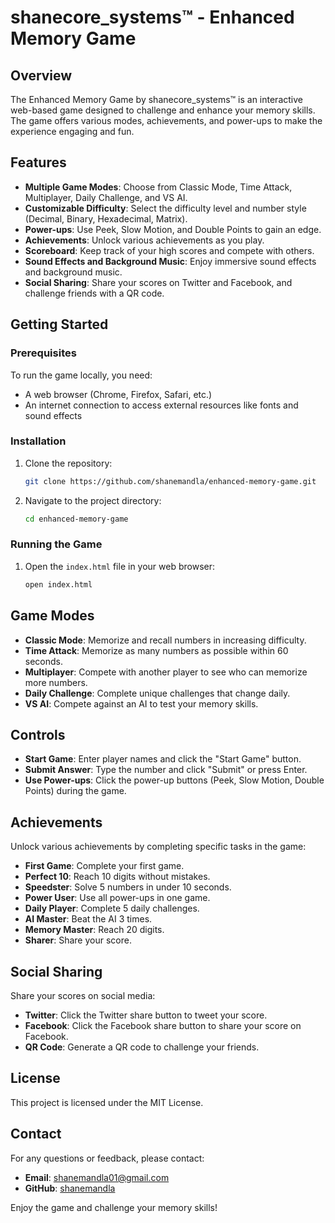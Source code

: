 # shanecore_systems™ - Enhanced Memory Game

## Overview
The Enhanced Memory Game by shanecore_systems™ is an interactive web-based game designed to challenge and enhance your memory skills. The game offers various modes, achievements, and power-ups to make the experience engaging and fun.

## Features
- **Multiple Game Modes**: Choose from Classic Mode, Time Attack, Multiplayer, Daily Challenge, and VS AI.
- **Customizable Difficulty**: Select the difficulty level and number style (Decimal, Binary, Hexadecimal, Matrix).
- **Power-ups**: Use Peek, Slow Motion, and Double Points to gain an edge.
- **Achievements**: Unlock various achievements as you play.
- **Scoreboard**: Keep track of your high scores and compete with others.
- **Sound Effects and Background Music**: Enjoy immersive sound effects and background music.
- **Social Sharing**: Share your scores on Twitter and Facebook, and challenge friends with a QR code.

## Getting Started
### Prerequisites
To run the game locally, you need:
- A web browser (Chrome, Firefox, Safari, etc.)
- An internet connection to access external resources like fonts and sound effects

### Installation
1. Clone the repository:
   ```bash
   git clone https://github.com/shanemandla/enhanced-memory-game.git
   ```
2. Navigate to the project directory:
   ```bash
   cd enhanced-memory-game
   ```

### Running the Game
1. Open the `index.html` file in your web browser:
   ```bash
   open index.html
   ```

## Game Modes
- **Classic Mode**: Memorize and recall numbers in increasing difficulty.
- **Time Attack**: Memorize as many numbers as possible within 60 seconds.
- **Multiplayer**: Compete with another player to see who can memorize more numbers.
- **Daily Challenge**: Complete unique challenges that change daily.
- **VS AI**: Compete against an AI to test your memory skills.

## Controls
- **Start Game**: Enter player names and click the "Start Game" button.
- **Submit Answer**: Type the number and click "Submit" or press Enter.
- **Use Power-ups**: Click the power-up buttons (Peek, Slow Motion, Double Points) during the game.

## Achievements
Unlock various achievements by completing specific tasks in the game:
- **First Game**: Complete your first game.
- **Perfect 10**: Reach 10 digits without mistakes.
- **Speedster**: Solve 5 numbers in under 10 seconds.
- **Power User**: Use all power-ups in one game.
- **Daily Player**: Complete 5 daily challenges.
- **AI Master**: Beat the AI 3 times.
- **Memory Master**: Reach 20 digits.
- **Sharer**: Share your score.

## Social Sharing
Share your scores on social media:
- **Twitter**: Click the Twitter share button to tweet your score.
- **Facebook**: Click the Facebook share button to share your score on Facebook.
- **QR Code**: Generate a QR code to challenge your friends.

## License
This project is licensed under the MIT License.

## Contact
For any questions or feedback, please contact:
- **Email**: shanemandla01@gmail.com
- **GitHub**: [shanemandla](https://github.com/shanemandla)

Enjoy the game and challenge your memory skills!
